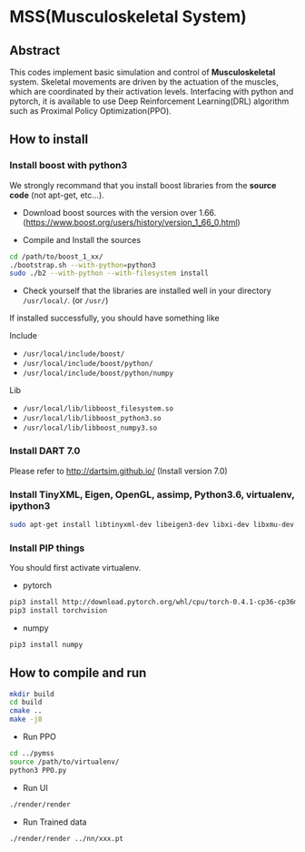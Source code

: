 # MSS(Musculoskeletal System)

## Abstract

This codes implement basic simulation and control of **Musculoskeletal** system. Skeletal movements are driven by the actuation of the muscles, which are coordinated by their activation levels. Interfacing with python and pytorch, it is available to use Deep Reinforcement Learning(DRL) algorithm such as Proximal Policy Optimization(PPO).

## How to install


### Install boost with python3

We strongly recommand that you install boost libraries from the **source code**
(not apt-get, etc...).

- Download boost sources with the version over 1.66.(https://www.boost.org/users/history/version_1_66_0.html)

- Compile and Install the sources

```bash
cd /path/to/boost_1_xx/
./bootstrap.sh --with-python=python3
sudo ./b2 --with-python --with-filesystem install
```

- Check yourself that the libraries are installed well in your directory `/usr/local/`. (or `/usr/`)

If installed successfully, you should have something like

Include

* `/usr/local/include/boost/`
* `/usr/local/include/boost/python/`
* `/usr/local/include/boost/python/numpy`

Lib 

* `/usr/local/lib/libboost_filesystem.so`
* `/usr/local/lib/libboost_python3.so`
* `/usr/local/lib/libboost_numpy3.so`


### Install DART 7.0

Please refer to http://dartsim.github.io/ (Install version 7.0)


### Install TinyXML, Eigen, OpenGL, assimp, Python3.6, virtualenv, ipython3

```bash
sudo apt-get install libtinyxml-dev libeigen3-dev libxi-dev libxmu-dev freeglut3-dev libassimp-dev libpython3-dev python3-numpy virtualenv ipython3
```

### Install PIP things

You should first activate virtualenv.
- pytorch

```bash
pip3 install http://download.pytorch.org/whl/cpu/torch-0.4.1-cp36-cp36m-linux_x86_64.whl 
pip3 install torchvision
```

- numpy

```bash
pip3 install numpy
```

## How to compile and run

```bash
mkdir build
cd build
cmake ..
make -j8
```



- Run PPO
```bash
cd ../pymss
source /path/to/virtualenv/
python3 PPO.py
```
- Run UI
```bash
./render/render
```

- Run Trained data
```bash
./render/render ../nn/xxx.pt
```
